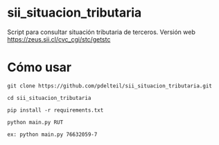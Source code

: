 # sii_situacion_tributaria
Script para consultar situación tributaria de terceros. Versión web https://zeus.sii.cl/cvc_cgi/stc/getstc

# Cómo usar

```
git clone https://github.com/pdelteil/sii_situacion_tributaria.git

cd sii_situacion_tributaria

pip install -r requirements.txt 

python main.py RUT

ex: python main.py 76632059-7

``` 
